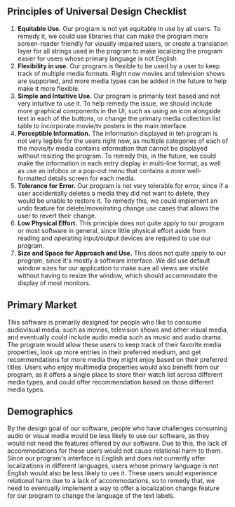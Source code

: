 ## Principles of Universal Design Checklist
1. **Equitable Use.** Our program is not yet equitable in use by all users. To remedy it, we could use libraries that
can make the program more screen-reader friendly for visually impaired users, or create a translation layer for all
strings used in the program to make localizing the program easier for users whose primary language is not English.
2. **Flexibility in use.** Our program is flexible to be used by a user to keep track of multiple media formats. 
Right now movies and television shows are supported, and more media types can be added in the future to help make it 
more flexible.
3. **Simple and Intuitive Use.** Our program is primarily text based and not very intuitive to use it. To help remedy the issue, we should include
more graphical components in the UI, such as using an icon alongside text in each of the buttons, or change the primary
media collection list table to incorporate movie/tv posters in the main interface.
4. **Perceptible Information.** The information displayed in teh program is not very legible for the users right now,
as multiple categories of each of the movie/tv media contains information that cannot be displayed without resizing
the program. To remedy this, in the future, we could make the information in each entry display in multi-line format,
as well as use an infobox or a pop-out menu that contains a more well-formatted details screen for each media.
5. **Tolerance for Error.** Our program is not very tolerable for error, since if a user accidentally deletes a media
they did not want to delete, they would be unable to restore it. To remedy this, we could implement an undo feature for
delete/move/rating change use cases that allows the user to revert their change.
6. **Low Physical Effort.** This principle does not quite apply to our program or most software in general, since 
little physical effort aside from reading and operating input/output devices are required to use our program.
7. **Size and Space for Approach and Use.** This does not quite apply to our program, since it's mostly a software 
interface. We did use default window sizes for our application to make sure all views are visible without having to 
resize the window, which should accommodate the display of most monitors.

## Primary Market
This software is primarily designed for people who like to consume audiovisual media, such as movies, television shows 
and other visual media, and eventually could include audio media such as music and audio drama. 
The program would allow these users to keep track of their favorite media properties, look up more entries in their
preferred medium, and get recommendations for more media they might enjoy based on their preferred titles.
Users who enjoy multimedia properties would also benefit from our program, as it offers a single place to store their
watch list across different media types, and could offer recommendation based on those different media types.

## Demographics
By the design goal of our software, people who have challenges consuming audio or visual media would be less likely to use our
software, as they would not need the features offered by our software. Due to this, the lack of accommodations for these
users would not cause relational harm to them.
Since our program's interface is English and does not currently offer localizations in different languages, users whose
primary language is not English would also be less likely to ues it. These users would experience relational harm due to
a lack of accommodations, so to remedy that, we need to eventually implement a way to offer a localization change 
feature for our program to change the language of the text labels.

